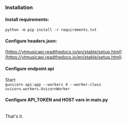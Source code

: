 ### Installation

#### Install requirements:
```python -m pip install -r requirements.txt```
#### Configure headers.json:
[https://ytmusicapi.readthedocs.io/en/stable/setup.html](https://ytmusicapi.readthedocs.io/en/stable/setup.html)
#### Configure endpoint api
Start:\
```gunicorn api:app --workers 4 --worker-class uvicorn.workers.UvicornWorker```
#### Configure API_TOKEN and HOST vars in main.py
<br>
That's it.